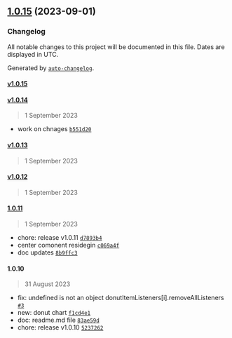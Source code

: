 

## [1.0.15](https://github.com/eramudeep/rn-circular-chart/compare/v1.0.14...v1.0.15) (2023-09-01)

### Changelog

All notable changes to this project will be documented in this file. Dates are displayed in UTC.

Generated by [`auto-changelog`](https://github.com/CookPete/auto-changelog).

#### [v1.0.15](https://github.com/eramudeep/react-native-circular-chart/compare/v1.0.14...v1.0.15)

#### [v1.0.14](https://github.com/eramudeep/react-native-circular-chart/compare/v1.0.13...v1.0.14)

> 1 September 2023

- work on chnages [`b551d20`](https://github.com/eramudeep/react-native-circular-chart/commit/b551d2003106e0f4b7a3fd71270097a4b8d9f0d8)

#### [v1.0.13](https://github.com/eramudeep/react-native-circular-chart/compare/v1.0.12...v1.0.13)

> 1 September 2023

#### [v1.0.12](https://github.com/eramudeep/react-native-circular-chart/compare/1.0.11...v1.0.12)

> 1 September 2023

#### [1.0.11](https://github.com/eramudeep/react-native-circular-chart/compare/1.0.10...1.0.11)

> 1 September 2023

- chore: release v1.0.11 [`d7893b4`](https://github.com/eramudeep/react-native-circular-chart/commit/d7893b401c7aa304562029956945cc8830aef54b)
- center comonent residegin [`c069a4f`](https://github.com/eramudeep/react-native-circular-chart/commit/c069a4f46d09b0289ad46de25d58f60d7d5a03b1)
- doc updates [`8b9ffc3`](https://github.com/eramudeep/react-native-circular-chart/commit/8b9ffc3ce724b281596af6bb68e098cc9c5b1d68)

#### 1.0.10

> 31 August 2023

- fix: undefined is not an object donutItemListeners[i].removeAllListeners [`#3`](https://github.com/eramudeep/react-native-circular-chart/pull/3)
- new: donut chart [`f1cd4e1`](https://github.com/eramudeep/react-native-circular-chart/commit/f1cd4e1bdc213fb89d20c672a2d8126f5dbfdf6b)
- doc: readme.md file [`83ae59d`](https://github.com/eramudeep/react-native-circular-chart/commit/83ae59da7d575f813fd3ee99005bc8ded5dfc056)
- chore: release v1.0.10 [`5237262`](https://github.com/eramudeep/react-native-circular-chart/commit/523726249e670360043e5f36ba80506f39653bc2)